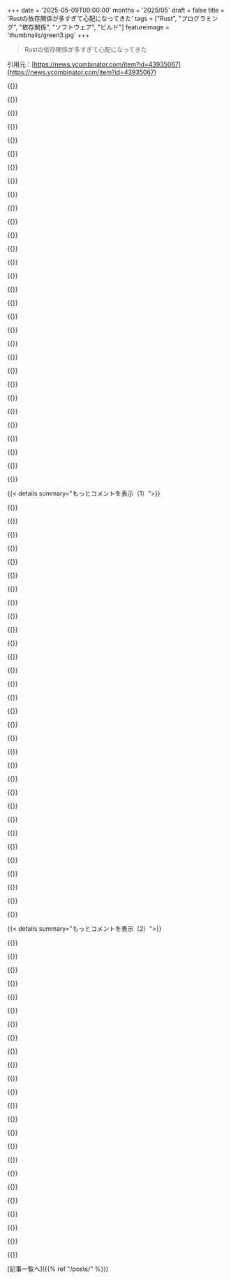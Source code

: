 +++
date = '2025-05-09T00:00:00'
months = '2025/05'
draft = false
title = 'Rustの依存関係が多すぎて心配になってきた'
tags = ["Rust", "プログラミング", "依存関係", "ソフトウェア", "ビルド"]
featureimage = 'thumbnails/green3.jpg'
+++

> Rustの依存関係が多すぎて心配になってきた

引用元：[https://news.ycombinator.com/item?id=43935067](https://news.ycombinator.com/item?id=43935067)




{{<matomeQuote body="依存を簡単に取れてサイズやコストのペナルティがないシステムは依存問題を起こすと思うな。今のOSSやmonorepoはそう。<br>昔は必要な部分だけ組み込みサイズを抑えたけど、今は”import”で簡単にライブラリを重ねる。<br>依存が深まるほど使わないコードが増え、小さな機能のためだけでもバイナリがすごく大きくなる。<br>GoやRustはオプション機能だけ使いたい時に困ることも。<br>解決策は関数レベルの超細かい依存にして使う部分だけ取り込むことかも。大変だけど、使わないコードを抱える状況を変えるにはこれしかないと思う。" userName="kion" createdAt="2025/05/09 21:04:46" color="#785bff">}}




{{<matomeQuote body="依存を簡単に取れるシステムは依存問題を起こすって意見だけど、GoとC#(.NET)は違うと思うな。<br>GoとC#はRustやJSと同じくらい簡単なのに依存地獄にならないのは、素晴らしい標準ライブラリ(std libs)を持ってるからだよ。<br>優れたstd libこそ解決策なんだ。Rust支持者がPythonを反例に出すけど、GoとC#が間違ってることを証明してる。<br>ただ、優れたstd libはGoogleやMicrosoftみたいな大組織じゃないと作れないくらい大変なんだ。" userName="WuxiFingerHold" createdAt="2025/05/10 03:51:46" color="#45d325">}}




{{<matomeQuote body="俺が知る限り、LTOを使えばバイナリサイズの問題は完全に解決するはずだよ。使ってないコードは全部最適化で取り除かれるから。<br>ただ、ビルド時間には影響出るかもしれないけどね。" userName="nicoburns" createdAt="2025/05/09 21:11:29" color="">}}




{{<matomeQuote body="いや、違うと思うな。<br>大きいstd libはその言語が重点を置く問題を解決するんだよ。C#とかGoならWebホスト向けだ。<br>それ以外の用途（ゲーム，デスクトップ）で使おうとすると依存が増え始めるか、全く使われなくなる（組み込み，スマホ，wasm）んじゃないかな。" userName="athrowaway3z" createdAt="2025/05/10 05:54:34" color="#785bff">}}




{{<matomeQuote body="GoやC#と比べてRustのstd libが足りないって話は一部合ってるけど、単純じゃないと思うな。<br>Rustのランタイムなし，GCなしってアプローチだと、強力なhttpライブラリやserializationを標準で提供するのが難しいんだ。<br>その制約の中でTokioやSerdeみたいな良いのが出てきたけど、新しい手法を開拓したんだ。<br>asyncやProcedural macrosには問題もあるけど、その代わりに実行時エラーが減って効率が良くなったんだ。<br>どこにでもトレードオフはある。GoやC#とは制約が違うから単純な比較は公平じゃないよ。" userName="iTokio" createdAt="2025/05/10 05:53:39" color="#ff33a1">}}




{{<matomeQuote body="他の言語と比べると、Rustはもっと足りないと感じるね。<br>俺が覚えてる限り、以下の全部にサードパーティのパッケージが必要だよ：<br>Regex, DateTime, base64, argument parsing, url parsing, hashing, random number generation, UUIDs, JSON<br>必須とは言わないけど、HTTP機能がある前にこれらの機能が標準ライブラリに入ってるべきだと思うな。" userName="whstl" createdAt="2025/05/10 10:28:38" color="#45d325">}}




{{<matomeQuote body="昔、Java/Cpp/Pythonでプロジェクトの全ライブラリをmono repoに入れて、プロジェクトのビルドファイルに全部組み込んでたんだ。<br>そうすれば誰でも好きなコンパイラフラグでアプリ全体をリビルドできた。<br>これはすごくうまくいったけど、すごく手間がかかったし、依存ファイルに一行追加するだけじゃ得られない方法で依存と関わる必要があったんだ。" userName="sitkack" createdAt="2025/05/10 00:35:01" color="">}}




{{<matomeQuote body="ReflectionがあるJavaではLTOが単純に不可能だから、それよりは全然マシだよな。<br>もっと興味深いのは、実際にはどのコードがコンパイルされるかってことだ。<br>そうすれば何を監査する必要があるか分かる。<br>バイナリを逆アセンブルせずにね。もしかしたらデバッグ情報が役立つかも？" userName="samus" createdAt="2025/05/09 21:21:11" color="">}}




{{<matomeQuote body="”完全に解決する”ってのは言い過ぎだと思うな。<br>URLでリクエストできるcurlみたいなライブラリで考えてみて。<br>HTTPのURLしか使わなくても、HTTPS, FTP, Gopherとか他のスキーマのコードも全部コンパイルされちゃうんだ。<br>これは極端だけど、同じことはよく起こる。<br>オプション機能は静的に全部削除できるわけじゃないんだよ。" userName="poincaredisk" createdAt="2025/05/09 22:08:52" color="#ff5c5c">}}




{{<matomeQuote body="「素晴らしいstd libが解決策だ。Rust支持者はPythonを反例に出してる」って話だけど、<br>Pythonの標準ライブラリは確かに大きいよ。でも、偉大だとは言わないな。<br>だってPythonは30年以上も経ってるから、標準ライブラリに何か追加するのは大変だし、削除するのはもっと大変なんだよ。" userName="zahlman" createdAt="2025/05/10 04:10:05" color="">}}




{{<matomeQuote body="“Web server”って結構でかいユースケースだよね．でもグラフィック関連がstdライブラリで見過ごされがちなのは同意かな．あれはOSが提供する範疇とちょっと違うから別の話だけどね．<br>Wasmについてはさ，あれはランタイムの問題で言語の問題じゃないし，GoとかC#はWasmよりずっと前にあったし．<br>結局，全ての言語が全ての用途を気にする必要はないんだと思うよ．それより，その言語がターゲットにしてるプログラムのカテゴリに対してstdライブラリを提供してるかっていうのが大事なんじゃない？<br>例えばさ，JSは効率的かつ便利に動的なHTMLを生成するのは得意じゃない．依存ゼロか最小限で賢いパターンを使えば結構やれるけど，最初からみんなが使いたいようなのがあれば，たくさんの苦労と時間が節約できたはずだよね．" userName="dgb23" createdAt="2025/05/10 09:31:26" color="">}}




{{<matomeQuote body="“各レベルで呼び出し側はその依存関係の機能の5％しか必要ないかも．依存ツリーが深くなるほど無駄が積み重なる．最終的には，たった一つの依存を取っただけで500MiBもの使わないコードを含むバイナリになる”<br>これってそんなによく起こるかな？って思ってる．<br>結構重い依存ツリーを持つRustライブラリ(Xilem)で作業してる身として，フィーチャーフラグを調整して依存を削減しようと何度か試したんだけど，ほとんどの場合は必要なもの（VulkanサポートとかPNGデコード，unicode整形とか）の下流にあるやつだったんだ．<br>もし不必要な依存が見つかったとしても，once_cellみたいに小さくてどうでもいいやつだったりした．唯一の例外はserde_jsonで，これはちょっとリファクタリングしたら削除できたよ（まぁほとんどのユーザーは結局serdeに依存するだろうけど）．<br>winitとかwgpuみたいな大きな依存は削除するか，少なくとも切り離せないか検討してるんだけど，それは結構大きなアーキテクチャの変更が必要で，ただ“このランタイムオプションを消せば500MB減る”みたいな単純な話じゃないんだよね．" userName="PoignardAzur" createdAt="2025/05/10 10:21:32" color="#785bff">}}




{{<matomeQuote body="“各レベルで呼び出し側はその依存関係の機能の5％しか必要ないかも．依存ツリーが深くなるほど無駄が積み重なる．最終的には，たった一つの依存を取っただけで500MiBもの使わないコードを含むバイナリになる”<br>じゃあさ，コンパイラは何してんの？使わないコード削除しないの？" userName="tester756" createdAt="2025/05/10 08:38:53" color="">}}




{{<matomeQuote body="それは動的ディスパッチが関係してて，リンカが呼び出しを追跡できない場合にだけ当てはまる話だよ．直接呼び出しやジェネリクス（Rustっぽいイディオムだとこっちを好む傾向がある）の場合は，LTOがかなり徹底的に（コードを）削ってくれるんだ．" userName="vvanders" createdAt="2025/05/09 23:07:29" color="#38d3d3">}}




{{<matomeQuote body="let uri = get_uri_from_stdin()；<br>    networking_library::make_request(uri)；<br><br>こういうの，コンパイラはどうやって（不要なコードを）削れるの？" userName="rafram" createdAt="2025/05/09 23:17:58" color="#ff33a1">}}




{{<matomeQuote body="“GoとRustは例えば，一つのパッケージ/モジュールに必要なものを全部同じファイルに入れることを推奨してる”<br>補足ね：Goはすごく簡単なマルチファイルができるんだ．あれ結構好きでさ，そうすればまとまってるモジュールを論理的なパートに分けられるから．" userName="xlii" createdAt="2025/05/09 21:15:34" color="">}}




{{<matomeQuote body="このアイデアはさ，Dotnetに既に実装されてるんだよ，Trimmingと今はAOTコンパイルっていうので．他の言語もdotnetから学べるかもしれないね？https://learn.microsoft.com/en-us/dotnet/core/deploying/trim...https://learn.microsoft.com/en-us/dotnet/core/deploying/nati..." userName="SamuelAdams" createdAt="2025/05/09 22:03:12" color="#ff5733">}}




{{<matomeQuote body="時々機能は追加されるけど，うん，なんか時代遅れに感じるものもあるよね，中には．<br>モダンなAPIで型付きのargparseが（stdlibに）入るといいなって今でも願ってるんだよね（依存なしで簡単なスクリプトにはずっと良いから！）" userName="notpushkin" createdAt="2025/05/10 06:11:07" color="">}}




{{<matomeQuote body="実際dotnetもゲームとかデスクトップアプリにはそんなに多くの依存は必要ないんだよね．" userName="merb" createdAt="2025/05/10 06:00:23" color="">}}




{{<matomeQuote body="Pythonのstdlibにargparseがあるのはマジ感謝してる．でも引数パースって，特に簡単なプログラムならそんなに難しくないんだよね．プログラマーはいつもclapに手を出すんじゃなくて，ちょっとは自分で考えて理解できるようになるべきだよ，それが依存地獄を招くんだから．引数パースはさ，依存をたくさん使わなくても必要なものを自分で実装できるって気づき始めるのに最適な場所なんだ．" userName="voidnap" createdAt="2025/05/10 08:03:30" color="#ff5c5c">}}




{{<matomeQuote body="let uri: Uri＜HTTP＞ = get_uri_from_stdin().parse()?; って感じで、<br>ライブラリがモジュール化されてたら普通こうやるよね。<br>`HTTP` 型とかは関数の中で後の方で推論されることもあるし。" userName="f_devd" createdAt="2025/05/10 00:41:19" color="">}}




{{<matomeQuote body="GoやC#はRustやJavaScriptみたいに依存地獄にならないのはstdlibがすごいからって言うけどさ、<br>それって使える範囲が狭いからほとんどの人に使えるstdlib作りやすいってだけだよ。<br>もっと汎用的な言語じゃそうはいかないんだよね。" userName="fiedzia" createdAt="2025/05/10 12:52:30" color="#45d325">}}




{{<matomeQuote body="Rustはシステムプログラミング言語としてstdlib小さくして、regexやdatetimeみたいなライブラリを自由に選べるのが良いんだ。だから組み込みとか広い用途で使える。依存が増えるのは困るけど、それは依存を細かくすれば解決できるかも。楽して解決できる問題じゃないね。" userName="okanat" createdAt="2025/05/10 11:10:55" color="#ff5c5c">}}




{{<matomeQuote body="Mavenが依存地獄への下り坂を始めたやつだよ。（Antもそうだけど、あれは何も考えずに組み込むのは難しかった）。<br>今の若い子はもうどうやるか知らないんだろうけどさ…" userName="ardit33" createdAt="2025/05/10 02:08:36" color="">}}




{{<matomeQuote body="ここで言う”依存関係”ってのはたぶん、コンパイラが”絶対に使わない”って判断できない、もっと高レベルなもののことじゃないかな。<br>例えば、パース用ライブラリの主要機能で”XML”を指定して絶対に使わないって分かってる場合とかね。<br>自分の領域ではXMLを使わないって確固たるプロジェクト制約があるから。<br>でも残念なことに、ライブラリの中のXMLを扱うコードがコード全体の95％だったりするんだよね。<br>で、コンパイラに”これはいりませんよ、その関数をXML引数で呼び出さないって約束しますから”って言えない。" userName="ak_111" createdAt="2025/05/10 08:55:08" color="#ff5c5c">}}




{{<matomeQuote body="それが可能ってだけじゃなくて、AonixとかExcelsior JET、PTC、Aicasみたいな商用AOTコンパイラでは何十年も前から利用可能だよ。<br>関連するAndroidでもやってるし、GraalVMやOpenJ9では無料で使えるよ。" userName="pjmlp" createdAt="2025/05/09 21:58:18" color="">}}




{{<matomeQuote body="”Web server”っていうのは、まあ大体、データベースをJSONとかHTMLに変換するようなもんだよ。<br>もちろん複雑なとこもあるけど、他の分野と比べて特別にすごいことをやってるわけじゃないし。" userName="mort96" createdAt="2025/05/10 12:08:23" color="">}}




{{<matomeQuote body="ライブラリ自体が問題ってわけじゃないと思うんだ。<br>でも、新しい依存関係を追加した後に中身がよく見えないのが問題だね。<br>時間をかけて中身を調べるか、追加して問題を忘れちゃうか（小さいライブラリの利点でもあるんだけど）。<br>プロファイリング対応ビルド（PGO/BOLT）を簡単に作ってデプロイできて、パッケージごとの時間や命令数のフィードバックをしっかり得られたり、ビルド時に使われてないコードの割合を測れたりすると良いよね。" userName="dietr1ch" createdAt="2025/05/09 21:30:21" color="#ff5733">}}




{{<matomeQuote body="デッドコード除去は昔から静的言語（C/C++, Rust）ではやってるけど、動的言語（.NET, JS）では難しいから再発明されるんだ。Rustでコードサイズが大きいのは、依存ライブラリのコード量よりモノリシックな設計のせいが多いかな。依存のコード量問題は、サプライチェーンの信頼とかレビューできるかって話だね。" userName="dathinab" createdAt="2025/05/09 22:17:51" color="#ff5733">}}




{{<matomeQuote body="regexとかdatetimeとかarg parsingとかencodingを入れ替えられるのがfeatureだって言うけどさ、そんなのstdlibがある他の言語ならどれでもできるfeatureじゃん。" userName="whstl" createdAt="2025/05/10 14:06:55" color="">}}




{{< details summary="もっとコメントを表示（1）">}}

{{<matomeQuote body="NPMだとさ、変なtasteの無い開発者多すぎなんだよね。一つのライブラリがCLIツールとしても使えるようにして、でっかいarg parser入れたり。あれマジでダメなパターン。依存関係アウトオブデート通知の25%以上がarg parsing関連だよ。あと設計もね。globライブラリってファイルシステム読むべき？stringがマッチするかだけ教えるべき？シンプルで単機能な方が依存も減るし柔軟性も上がると思うんだ。Rustでもきっと一緒でしょ。開発者多いし、みんなベストな選択肢選ぶわけじゃないし。" userName="socalgal2" createdAt="2025/05/09 23:57:52" color="#38d3d3">}}




{{<matomeQuote body="仮説じゃなくてさ、実際のglob crate見てみようよ。crates.io/crates/glob。ダウンロード数213M、外部依存ゼロ、ソースファイルも一つ（テスト除く）。しかもrust-lang orgが開発してるんだよ。結構多くのcrateがそうだけど、みんなその話しないよね。" userName="kibwen" createdAt="2025/05/10 13:29:19" color="#ff5c5c">}}




{{<matomeQuote body="”no taste”とかさ、何言ってんのって感じ。プログラミングは高級アートギャラリーでぶらぶらするのとは違うんだよ。もし誰かに”taste無い”とか言われたら、恥ずかしすぎてブラックホールになるわ。hackernewsだけど、これマジで自己重要感高すぎでしょ。" userName="mexicocitinluez" createdAt="2025/05/10 12:51:13" color="">}}




{{<matomeQuote body="うん、そこがRustがNPMよりめっちゃ有利な点だよね。Rust開発者はもっとスキル高いし、crateの品質も一般的に全然上。" userName="IshKebab" createdAt="2025/05/10 07:43:42" color="">}}




{{<matomeQuote body="歴史的に見ると、borrow checkerが”taste無い”開発者から守ってくれる良い盾になってたんだよね。いつまでそれが続くかは分かんないけど。" userName="hedora" createdAt="2025/05/10 01:55:37" color="">}}




{{<matomeQuote body="まさにこれだよ。大工とか建築家がさ、”taste無い”手抜き工事して、それ指摘した人を笑うとか想像してみてよ。そんな人に何か建てて欲しい？これ、マジでSE文化の問題。" userName="buzzerbetrayed" createdAt="2025/05/10 14:03:25" color="">}}




{{<matomeQuote body="エンジニアリングってアートの一種だよ。エンジニアはたくさんの大小の決定をするけど、それが最適だって証明できないことも多い。”taste”は間違いなく役割を果たすし、良い”taste”か悪い”taste”か明らかなエンジニアリング成果物もある。残念ながらこのアートは数学とか科学・コンピューターに精通する必要があるから、すごく取っ付きにくいけどね。" userName="FredPret" createdAt="2025/05/10 13:50:23" color="#38d3d3">}}




{{<matomeQuote body="どのglob crateの話？crates.io/search?q=glob 見てよ。8ページ目までglobライブラリあるんだけど。" userName="hombre_fatal" createdAt="2025/05/10 13:39:40" color="#ff5733">}}




{{<matomeQuote body="Rustがsocial mediaとかtech influencerで主流になる前はそうだったかもね、でももう違うよ。crates.io/search?q=is-even 見てみ。そういうこと。" userName="hombre_fatal" createdAt="2025/05/10 13:49:43" color="#785bff">}}




{{<matomeQuote body="そういえばRustのライブラリの品質、俺も良いなって思ってたんだよね．だからasync-openai crateがあんな過剰設計のひどい状態なのを見て、マジで驚いたんだ．OpenAIのAPIみたいにシンプルなものを、よくもまああんなゴミの山に変えられたもんだよな？結局、俺はreqwestを使ってクエリを自分で手作りしたわ．多分みんなそうしてるんだろうな．．．" userName="bsaul" createdAt="2025/05/10 07:52:28" color="#45d325">}}




{{<matomeQuote body="＞’glob’ライブラリってファイルシステム読んでファイル名返す方がいいのか<br>ああいうのはPOSIXのglob関数に倣ってて、ファイルシステムを辿ってディレクトリエントリをマッチさせるんだよ．<br>純粋にglobパターンと文字列をマッチさせるだけの関数はfnmatchだよ．<br>でもそうだね、fnmatchみたいな機能は別のモジュールにして、それがglobの依存関係になるべきだよ．<br>fnmatchみたいな関数とディレクトリアクセスを使ってglobを一から実装しようとするなんて、誰もやるべきじゃないね．そんな簡単じゃないから．<br>globはパターンに導かれる形で探索するんだ．パターンをパスの構成要素に分解しないといけない．<br>”＊／＊／＊”なら3つの構成要素があるから、探索は3階層までしか深くならないってわかるんだ．あと”dir／＊”みたいに固定の部分がある場合は、現在のディレクトリをスキャンしないで”dir”を開けばいいだけで、それが失敗したらglobも失敗する．<br>ダブルスター＊＊がサポートされてるなら、複数構成要素にマッチするんだけど、それも同様にglobに統合されてるのが一番いいよ．<br>ブレース展開がサポートされてるなら、また別の難しさが出てくる．ブレースの枝によって構成要素の数が違うことがあるからね，｛＊／x，＊／＊／x，＊／＊／＊／x｝みたいに．globを実装するには、ブレース展開を別の関数にしてブレースを展開して、複数のglobパターンを生成してから、それをパスの構成要素に分解して探索する方がずっと役に立つんだ．" userName="kazinator" createdAt="2025/05/10 00:28:38" color="#ff33a1">}}




{{<matomeQuote body="globはあくまで例えだよ．特定のcrateについて言ってるわけじゃない．<br>それにこのcrateは公式のrust langリポジトリにあるから、個別の開発者の勝手な振る舞いにはずっと引っかかりにくいよ．全然良い例じゃないね．" userName="hu3" createdAt="2025/05/10 13:38:03" color="">}}




{{<matomeQuote body="問題回避できてるライブラリを一個だけ見つけるのは、あんまり意味ないよ．Nodeだって素晴らしいライブラリは見つけられるけど、誰だってNodeは依存関係に問題があるって同意するでしょ．" userName="buzzerbetrayed" createdAt="2025/05/10 14:00:47" color="#785bff">}}




{{<matomeQuote body="Nodeには組み込みのglob機能があるって指摘しておく価値はあるね： https://nodejs.org/docs/latest-v24.x/api/fs.html#fspromisesg...<br>＞ あと設計の話もあるかもね．’glob’ライブラリって実際にファイルシステムを読んでファイル名返す方がいいの？それとも文字列がglobにマッチするかだけ教えて、残りは君に任せる方がいいの？<br>Nodeのstdlibにはこれもやってくれる関数があるよ（実験的ってマークされてるけど）： https://nodejs.org/docs/latest-v24.x/api/path.html#pathmatch..." userName="throwitaway1123" createdAt="2025/05/10 19:38:32" color="">}}




{{<matomeQuote body="言いたいことはわかるけど、OpenAIがこの数年ソフトウエアで起きてる一番ホットなやつだから、公式のクライアントがあってちゃんとメンテされてると思ってたんだよね、Rust向けに．正直ちょっとショックだった．<br>追記：元々君のコメントを読み間違えてたよ．OpenAIは重要な技術なんだよ、会社自体をどう思おうと関係なくね．彼らのAPIと簡単に繋げられるのは重要なんだ．" userName="bsaul" createdAt="2025/05/10 14:51:08" color="">}}




{{<matomeQuote body="macroがそれを補ってるみたいだね．ライブラリによっては確かに”C＋＋のテンプレートプログラミング”みたいな雰囲気があるよ．" userName="bsaul" createdAt="2025/05/10 07:55:10" color="">}}




{{<matomeQuote body="親コメントはRustとnpmのglob依存関係を比較対照することを提案してたんだと思うよ．個別の例は役に立たないけど、ランダムだけどよく使われてるパッケージを10個選ぶのは多分そうだね．親コメントはNodeのバージョンがどうなってるかあまり触れてなかったけどね．<br>npmのglobパッケージには6つの依存関係があるよ（その依存関係にはさらに3つ以上の依存関係があって、そのさらに下位の依存関係には6つ以上の依存関係が．．．）<br>君が指摘するようにRustのcrateは公式リポジトリにあるから、標準ライブラリの一部じゃないけど、言語のメンテナ組織によってメンテされてるんだ．<br>だから悪い例になる可能性はあるけど、npmの方はnpmの開発者がメンテしてて、自分自身を”私はnpmと、君が使うかもしれない他のNode関連のJavaScriptのかなりの部分を書いた”って説明してるから、それは素晴らしい例だと言えると思うよ．だって言語に一番気を配ってるだろうって期待できる人たちが、これらのパッケージのメンテナーで、（願わくば）言語やエコシステムにとってのベストプラクティスだと思ってることを実装してるんだからね．" userName="timeinput" createdAt="2025/05/10 14:34:48" color="#45d325">}}




{{<matomeQuote body="globの件は趣味じゃなくて設計の問題だね。TasteはSteve Jobsが言ってたような、誰にでも分かりやすい親切なデザインのこと。プログラミング言語って学習必要だからTastefulとは言えないかも。PythonやGoにはちょっとした良さもあるけど、GitとかLinuxとかRustは平均的な開発者にも特に分かりにくいよね。" userName="blub" createdAt="2025/05/10 19:09:00" color="">}}




{{<matomeQuote body="それでもさ、筆者がライブラリの質について考えて、適当に選んだ例がたまたまRust版で、それが高品質だったってのは興味深いよね。" userName="kibwen" createdAt="2025/05/10 15:08:28" color="">}}




{{<matomeQuote body="それはcrates.ioの検索機能の問題だよ。標準のglobクレートに依存してたら検索で上位に来るんじゃないかな。" userName="timeinput" createdAt="2025/05/10 14:32:38" color="">}}




{{<matomeQuote body="いやいや、今のデカいライブラリの多くはマジでイケてない設計者たちが作ったやつだよ。その分野をよく知ってないと気づかないだけだけどね。" userName="lionkor" createdAt="2025/05/10 07:21:35" color="">}}




{{<matomeQuote body="最初に表示されるやつでしょ？ダウンロード数2億あって、検索クエリと名前が完全に一致するやつね。" userName="kibwen" createdAt="2025/05/10 15:09:29" color="">}}




{{<matomeQuote body="ああもう、Rustコミュニティの人たちがジョーク言うのがそんなにプロフェッショナルじゃないって？ばっかばかしいね！<br>これらのパッケージは実際には何も使ってないって気づくと思うよ。" userName="detaro" createdAt="2025/05/10 13:53:31" color="">}}




{{<matomeQuote body="それはジョークだよ。<br>Leftpadとは違うから。" userName="IshKebab" createdAt="2025/05/10 15:23:49" color="">}}




{{<matomeQuote body="Rustでも同じじゃないと思うよ。Tasteは大事で、良いTasteのプログラマーはRustを選ぶ傾向があるから、依存関係の問題も他より少ないはず。開発者が多いと選択肢が乱立するけど、Rustにはもっと「電池込み」の体系的な標準ライブラリが必要だね。今のごちゃごちゃしたクレートじゃなく。後からでも実現できるのがRustの良いとこ。それがRust 2030への願いだな。" userName="jll29" createdAt="2025/05/10 10:29:00" color="#ff5733">}}




{{<matomeQuote body="＞そうだね、fnmatchは別のモジュールにしてglobの依存関係にするってのはあり。fnmatchはパターン解析と適用をやるから、ptnparseみたいなライブラリに分けるべき。さらに細かくsingleptnとかmultiptn、pthmatchとかに分解すれば必要な機能だけ取り込める。これで完璧！／ｓ…って、これはleftpadみたいになる原因。どこで分解止めるか大事。fnmatchはsyscallより機能少ないし、他の文字列関数とstringsライブラリにまとめても良い。fnmatchをstringsに入れるってアイデアは、ファイルシステム機能含むglobライブラリに固定すべきじゃないって君の意見と合うよ。" userName="Olreich" createdAt="2025/05/10 14:01:49" color="#45d325">}}




{{<matomeQuote body="＞あとこのクレートは公式のRust langリポジトリのだから、個人的な変な挙動ははるかに少ないよ。<br>繰り返すけど、このスレッドでみんなが言語に提供してほしいって言ってることの多くは、実際にはrust-lang組織が提供してるんだ。regexとかserdeとかね。ゴールポストはどんどん遠ざかってる。<br>Rustの主な罪は、依存関係の使用をエンドユーザーに透明に見せちゃうことだよ。みんな自分がどれだけ多くのライブラリに依存してて、顔の見えないどれだけ多くの人がそれらをメンテしてるかなんて考えたくないから、Rustが見せつけてくると不快になるんだ。これはRustの問題じゃなくて、ソフトウェアの複雑さの問題だよ。" userName="kibwen" createdAt="2025/05/10 15:15:04" color="#ff5733">}}




{{<matomeQuote body="それはRustに限った話じゃない。依存関係は全般的にヤバい。サプライチェーン攻撃は現実。新しい言語なら、Capabilities Systemを入れてライブラリの能力（ファイル読み込みとか）を制限できるようにすべき。エコシステム全体で最初から設計しないと無理。既存言語にレトロフィットは後方互換性失うから難しい。これが長期的な唯一の解決策だと思う。ほとんどのライブラリをファイル読んだりできないようにして、攻撃対象を減らす。危険な権限が必要なものは意外と少ないはず。依存削減だけじゃ不十分。Goでも攻撃起きてる。" userName="jerf" createdAt="2025/05/09 13:58:06" color="#ff5c5c">}}




{{<matomeQuote body="Javaと.NET Frameworkには何十年も前に部分的なトラストとかCapabilitiesの仕組みがあったけど、誰もほとんど使わなくて廃止されたんだ。" userName="assassinator42" createdAt="2025/05/09 21:15:38" color="">}}




{{<matomeQuote body="このアイデアみたいなやつで、現実にあるものってなんかある？すごく理にかなってると思うけど、今の言語じゃ実際問題として不可能ってのはその通りだね。" userName="0cf8612b2e1e" createdAt="2025/05/09 21:23:30" color="">}}

{{</details>}}




{{< details summary="もっとコメントを表示（2）">}}

{{<matomeQuote body="誰も正しく使わなかった、って感じだったんじゃないかな。" userName="pjmlp" createdAt="2025/05/09 22:01:49" color="">}}




{{<matomeQuote body="それって実装が悪かったってことにならない？誰も何かを正しく使えないなら、それは人の問題じゃなくてモノ（仕組み）の問題みたいに見えるけど。" userName="eikenberry" createdAt="2025/05/09 22:24:23" color="">}}




{{<matomeQuote body="このアイデア大好き。Rustにもちょっと似たところあるけど、それはオプトインで規約ベースだし、unsafeコードだけ。具体的には、＃！［deny(unsafe_code)］（現在のクレートにunsafeコードがあるとコンパイルエラーになる）を使うライブラリが増えてて、それをユーザーに宣伝してる傾向がある。でも強制力はないし、特定の関数には＃［allow(unsafe_Code)］を追加できちゃう。<br>Capabilitiesシステムは、今の”feature”フラグみたいに動くかもしれないね、でも標準ライブラリに対して。そうすれば推移的に計算できるってことになる。" userName="simonask" createdAt="2025/05/10 06:58:22" color="#ff5733">}}




{{<matomeQuote body="CapslockがGoでそういうことやってるよ https://github.com/google/capslock" userName="EE84M3i" createdAt="2025/05/10 06:04:27" color="">}}




{{<matomeQuote body="そうは思わないな。ソフトウェアって、たぶん主流のツールを間違って使っておいて、そのあとツールを非難するのがOKとされてる唯一の”エンジニアリング”分野じゃないかな。" userName="palata" createdAt="2025/05/09 22:36:47" color="">}}




{{<matomeQuote body="ライブラリが勝手にシステムにアクセスできないようにする設計って、そんなに複雑にする必要ないと思うな。システムAPIを呼び出せるのを、メインのプログラムだけにしちゃえばさ、ライブラリは必要な機能（権限）をメインからちゃんと渡してもらう（依存性注入）形になるでしょ。今あるほとんどの言語でもこれできるんだけど、問題は今まで作られたライブラリが全部動かなくなっちゃうってことだよね。" userName="notnullorvoid" createdAt="2025/05/10 01:05:19" color="#ff33a1">}}




{{<matomeQuote body="もし今すぐこれが欲しいなら、Haskellくらいしか選択肢ないかもね。" userName="loglog" createdAt="2025/05/10 07:03:51" color="">}}




{{<matomeQuote body="他の業界でも”普通に使われてるツール”って、たった5年でガラッと変わるもんなの？" userName="dullcrisp" createdAt="2025/05/09 23:38:32" color="">}}




{{<matomeQuote body="Haskellって、IOモナドでこれにちょっと似たことやってるんじゃないかな？IOするべきじゃない関数は、型にそれが現れるようになってて、例えばストリーム受け取ってバッファ返す、みたいなさ。" userName="lxpz" createdAt="2025/05/10 07:17:20" color="#ff5c5c">}}




{{<matomeQuote body="へー、面白いね。まだ知らなかったな。どれくらい細かくできるか、ちょっと見てみるよ。一番心配なのは（やっぱり）ネットワーク通信なんだけど、ローカルのサービスを呼ぶのと、メインのプログラム以外から勝手に外部に繋がるのを区別できたら理想的だよね。" userName="tgv" createdAt="2025/05/10 06:39:18" color="">}}




{{<matomeQuote body="例えば、Australとかどうかな？ https://austral-lang.org/spec/spec.html#rationale-cap" userName="Smaug123" createdAt="2025/05/09 21:37:24" color="#785bff">}}




{{<matomeQuote body="既存言語/エコシステムを改造するのもアリだと思うな。コンパイル時じゃなく実行時にチェック（ランタイム強制）すれば、コスト低く多くのメリットが得られるよ。コンパイラや実行環境がシステム呼び出しをラップして権限チェックしたり、抜け道を使ったらエラーにしたりできる。安全性は言語次第だけど、ルール違反でエラーOKならね。ライブラリの権限リスト作りは手間だけど、TypeScriptで似た取り組みは成功してるし、不可能じゃないと思うな。" userName="voxgen" createdAt="2025/05/09 21:19:45" color="#45d325">}}




{{<matomeQuote body="参考までにね: #![forbid(_)] ってのは、そのコード自身からは回避できないんだ（std のマクロの中でしか使わないでね、って安定化されないNightlyの機能を使わない限りだけど）。" userName="QuartzLibrary" createdAt="2025/05/10 10:07:15" color="#ff5c5c">}}




{{<matomeQuote body="うん、でもセキュリティをしっかりやりたいなら、言語だけでこれを強制するのは無理なんだよ（少なくとも、そのまま動くネイティブなプログラムの場合はね）。OSレベルのサポート、つまり『何ができるか』っていう能力の仕組みが必要で、これはSeL4とかFuchsiaみたいな一部のOSが持ってるんだ。でも、そのまま動くんじゃなくて、VMの中で動くなら能力の制限はできるよ。WasmがWASIでやってるのがこれだね。" userName="kibwen" createdAt="2025/05/09 21:49:37" color="#ff33a1">}}




{{<matomeQuote body="そうそう、Haskellの”エフェクトシステム”は”能力システム”の一種って考えられるね。僕が作った Bluefin っていうエフェクトシステムでは、能力をちゃんと手渡しされる『値』として扱ってるんだ。例えば、”IOE” っていう能力がないと、I/Oはできないようになってるよ。" userName="tome" createdAt="2025/05/10 12:54:09" color="#ff5c5c">}}




{{<matomeQuote body="まあ，部分的．だから消されたんだけど，公式的にはOSのセキュリティ機能の方がいいってことになってる．" userName="pjmlp" createdAt="2025/05/10 06:15:14" color="">}}




{{<matomeQuote body="Wasm ＋ wasiなら，コンポーネント間の明確なインターフェースで厳密な境界を定義できるから，今回の話と少し似てるかも？" userName="martsa1" createdAt="2025/05/09 22:02:12" color="">}}




{{<matomeQuote body="それ，めちゃくちゃ大変なタスクだよ．能力システムを導入するなら，粒度（細かすぎると危険，粗すぎるとライブラリ作者の負担）が重要．関数やモジュールごとの監査は大変だし，開発者がなぜその能力が必要か説明するのも負担．JSやWASMの知見から，関数呼び出しごとのチェックはオーバーヘッドが大きすぎるんだ．" userName="YmiYugy" createdAt="2025/05/10 11:35:54" color="#ff5733">}}




{{<matomeQuote body="これについて考えたことあるんだけど（そんなに長くじゃないけど），OSとのやり取りの方法をかなり変える必要がありそうなんだ．例えば，ライブラリに”ストリームから読む”のを許可するのは安全そうだけど，ファイルを読むのと同じシステムコールを使ってる可能性があることに気づくまではね！" userName="wofo" createdAt="2025/05/09 14:01:52" color="#45d325">}}




{{<matomeQuote body="このアイデア大好き！いつかやりたいな．昔からDarius Baconの”Vapor”っていう能力ベースOSの話聞いてて．Rustでlinter（cargo－geigerとか）で可能かも．ただ，Rustコンパイラの健全性の問題（＃84366とか）があるから，それは修正かlinterで対応必要だね．" userName="mleonhard" createdAt="2025/05/10 00:25:43" color="#45d325">}}




{{<matomeQuote body="Australってすごくクールな実験だね．君がリンクした仕様書にすごい労力がかけられてていいな．能力と線形型の必要性，そしてそれらがどう相互作用するのか，すごく分かりやすく説明してる．" userName="crabmusket" createdAt="2025/05/09 23:20:27" color="#785bff">}}




{{<matomeQuote body="Go言語用のCapslockこれね→https：／／github．com／google／capslock" userName="EE84M3i" createdAt="2025/05/10 06:06:33" color="">}}




{{<matomeQuote body="正直言って，トレンド追いかける時にしか変わらないよ．消費者はソフトがどう書かれたか気にしない，ちゃんと動けばね．これは両方に言える．Cで書かれたGtk＋アプリでも，Electronのごみでも，動く限り使うんだ．" userName="pjmlp" createdAt="2025/05/10 06:18:27" color="">}}

{{</details>}}



[記事一覧へ]({{% ref "/posts/" %}})

